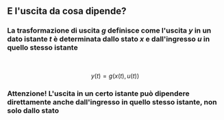 ## E l'uscita da cosa dipende?

<VSpace space="4"/>

<DefinitionBlock>

### La <Alert strong>trasformazione di uscita</Alert> $g$ definisce come l'uscita $y$ in un dato istante $t$ è determinata dallo <Alert>stato</Alert> $x$ e dall'<Alert>ingresso</Alert> $u$ in quello stesso istante

<br>

$$
y(t) = g(x(t), u(t))
$$

</DefinitionBlock>

<WarningBlock v-click class="mt-4">

### Attenzione! L'uscita in un certo istante può dipendere <Alert strong>direttamente</Alert> anche dall'ingresso in quello stesso istante, non solo dallo stato

</WarningBlock>
